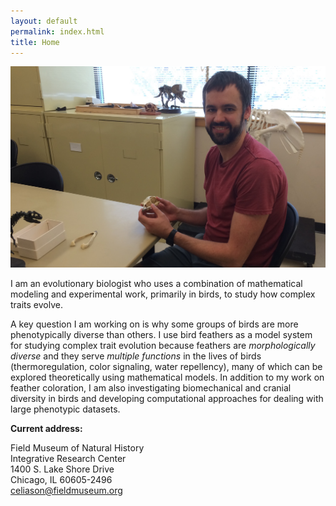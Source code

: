 ```yaml
---
layout: default
permalink: index.html
title: Home
---
```


<img class="align right wp-image-38 size-thumbnail" src="/img/IMG_7071.JPG" />

<!-- i need to rethink this, spend more time on it -->

I am an evolutionary biologist who uses a combination of mathematical modeling and experimental work, primarily in birds, to study how complex traits evolve.

A key question I am working on is why some groups of birds are more phenotypically diverse than others. I use bird feathers as a model system for studying complex trait evolution because feathers are _morphologically diverse_ and they serve _multiple functions_ in the lives of birds (thermoregulation, color signaling, water repellency), many of which can be explored theoretically using mathematical models. In addition to my work on feather coloration, I am also investigating biomechanical and cranial diversity in birds and developing computational approaches for dealing with large phenotypic datasets.

<!-- more powerful word than investigating? -->



<!-- I am broadly interested in understanding why some groups of organisms are more phenotypically diverse than others, a longstanding challenge in evolutionary biology. My approach to science involves: i) searching for novel phenotypes and non-model functional systems that may be common in nature but have eluded attention, ii) leveraging computational approaches to understand form-function relationships and evolutionary diversification of these complex functional systems, and iii) integrating my research and teaching through problem-based learning activities and undergraduate research mentorship. -->

<!-- Although I have primarily focused on birds, I have also worked with non-avian taxa (butterfly fish, tarantulas, and orb-weaving spiders–see my publication in Biol. Letters). In addition, I have experience with diverse microscopy techniques (TEM, SEM, AFM), phylogenetic/comparative methods (BEAST, MrBayes, diversitree, OUwie), and coding languages (Scheme, R–see my recent publication in Methods Ecol. Evol.), and I have spent considerable time sampling from museum collections. -->

__Current address:__  
<!-- Jackson School of Geosciences  
<a href="http://www.utexas.edu/">University of Texas at Austin</a>  
2275 Speedway C9000  
Austin, TX, 78712  
[chad_eliason@utexas.edu](mailto:chad_eliason@utexas.edu)  
 -->
<!-- __Future address:__   -->
<!-- Chad M. Eliason   -->
Field Museum of Natural History  
Integrative Research Center  
1400 S. Lake Shore Drive  
Chicago, IL 60605-2496  
[celiason@fieldmuseum.org](mailto:celiason@fieldmuseum.org)

<!-- [website](https://celiason.github.io) -->


<!-- <div class="posts">
  {% for post in paginator.posts %}
  <div class="post">
    <h1 class="post-title">
      <a href="{{ site.baseurl }}/{{ post.url }}">
        {{ post.title }}
      </a>
    </h1>

    <span class="post-date">{{ post.date | date_to_string }}</span>

    {{ post.content }}
  </div>
  {% endfor %}
</div>


<div class="pagination">
  {% if paginator.next_page %}
    <a class="pagination-item older" href="{{ site.baseurl }}/page{{paginator.next_page}}">Older</a>
  {% else %}
    <span class="pagination-item older">Older</span>
  {% endif %}
  {% if paginator.previous_page %}
    {% if paginator.page == 2 %}
      <a class="pagination-item newer" href="{{ site.baseurl }}/">Newer</a>
    {% else %}
      <a class="pagination-item newer" href="{{ site.baseurl }}/page{{paginator.previous_page}}">Newer</a>
    {% endif %}
  {% else %}
    <span class="pagination-item newer">Newer</span>
  {% endif %}
</div>

 -->

<!-- for google analytics -->

<script>
  (function(i,s,o,g,r,a,m){i['GoogleAnalyticsObject']=r;i[r]=i[r]||function(){
  (i[r].q=i[r].q||[]).push(arguments)},i[r].l=1*new Date();a=s.createElement(o),
  m=s.getElementsByTagName(o)[0];a.async=1;a.src=g;m.parentNode.insertBefore(a,m)
  })(window,document,'script','https://www.google-analytics.com/analytics.js','ga');

  ga('create', 'UA-85421317-1', 'auto');
  ga('send', 'pageview');

</script>
